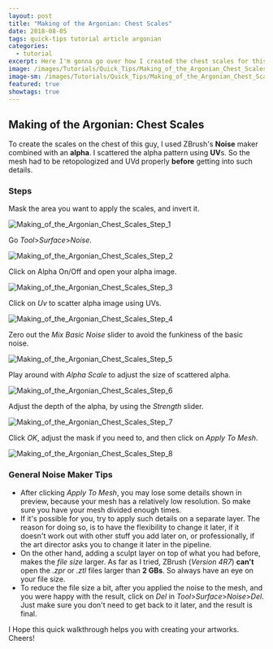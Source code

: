 ```yaml
---
layout: post
title: "Making of the Argonian: Chest Scales"
date: 2018-08-05
tags: quick-tips tutorial article argonian
categories:
  - tutorial
excerpt: Here I'm gonna go over how I created the chest scales for this character in ZBrush.
image: /images/Tutorials/Quick_Tips/Making_of_the_Argonian_Chest_Scales/Making_of_the_Argonian_Chest_Scales_Header.jpg
image-sm: /images/Tutorials/Quick_Tips/Making_of_the_Argonian_Chest_Scales/Making_of_the_Argonian_Chest_Scales_Header.jpg
featured: true
showtags: true
---
```

## Making of the Argonian: Chest Scales

To create the scales on the chest of this guy, I used ZBrush's **Noise** maker combined with an **alpha**. I scattered the alpha pattern using **UV**s. So the mesh had to be retopologized and UVd properly **before** getting into such details.


### Steps

Mask the area you want to apply the scales, and invert it.

<img src="/images/Tutorials/Quick_Tips/Making_of_the_Argonian_Chest_Scales/Making_of_the_Argonian_Chest_Scales_Step_1.jpg" alt="Making_of_the_Argonian_Chest_Scales_Step_1" class="responsive">

Go *Tool*>*Surface*>*Noise*.

<img src="/images/Tutorials/Quick_Tips/Making_of_the_Argonian_Chest_Scales/Making_of_the_Argonian_Chest_Scales_Step_2.jpg" alt="Making_of_the_Argonian_Chest_Scales_Step_2" class="responsive">

Click on Alpha On/Off and open your alpha image.

<img src="/images/Tutorials/Quick_Tips/Making_of_the_Argonian_Chest_Scales/Making_of_the_Argonian_Chest_Scales_Step_3.jpg" alt="Making_of_the_Argonian_Chest_Scales_Step_3" class="responsive">

Click on *Uv* to scatter alpha image using UVs.

<img src="/images/Tutorials/Quick_Tips/Making_of_the_Argonian_Chest_Scales/Making_of_the_Argonian_Chest_Scales_Step_4.jpg" alt="Making_of_the_Argonian_Chest_Scales_Step_4" class="responsive">

Zero out the *Mix Basic Noise* slider to avoid the funkiness of the basic noise.

<img src="/images/Tutorials/Quick_Tips/Making_of_the_Argonian_Chest_Scales/Making_of_the_Argonian_Chest_Scales_Step_5.jpg" alt="Making_of_the_Argonian_Chest_Scales_Step_5" class="responsive">

Play around with *Alpha Scale* to adjust the size of scattered alpha.

<img src="/images/Tutorials/Quick_Tips/Making_of_the_Argonian_Chest_Scales/Making_of_the_Argonian_Chest_Scales_Step_6.jpg" alt="Making_of_the_Argonian_Chest_Scales_Step_6" class="responsive">

Adjust the depth of the alpha, by using the *Strength* slider.

<img src="/images/Tutorials/Quick_Tips/Making_of_the_Argonian_Chest_Scales/Making_of_the_Argonian_Chest_Scales_Step_7.jpg" alt="Making_of_the_Argonian_Chest_Scales_Step_7" class="responsive">

Click *OK*, adjust the mask if you need to, and then click on *Apply To Mesh*.


<img src="/images/Tutorials/Quick_Tips/Making_of_the_Argonian_Chest_Scales/Making_of_the_Argonian_Chest_Scales_Step_8.jpg" alt="Making_of_the_Argonian_Chest_Scales_Step_8" class="responsive">

### General Noise Maker Tips

- After clicking *Apply To Mesh*, you may lose some details shown in preview, because your mesh has a relatively low resolution. So make sure you have your mesh divided enough times.
- If it's possible for you, try to apply such details on a separate layer. The reason for doing so, is to have the flexibility to change it later, if it doesn't work out with other stuff you add later on, or professionally, if the art director asks you to change it later in the pipeline.
- On the other hand, adding a sculpt layer on top of what you had before, makes the *file size* larger. As far as I tried, ZBrush (*Version 4R7*) **can't** open the *.zpr* or *.ztl* files larger than **2 GBs**. So always have an eye on your file size.
- To reduce the file size a bit, after you applied the noise to the mesh, and you were happy with the result, click on *Del* in *Tool*>*Surface*>*Noise*>*Del*. Just make sure you don't need to get back to it later, and the result is final.


I Hope this quick walkthrough helps you with creating your artworks.
Cheers!